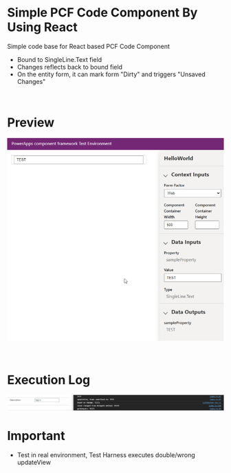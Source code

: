 # Simple PCF Code Component By Using React

Simple code base for React based PCF Code Component

- Bound to SingleLine.Text field
- Changes reflects back to bound field
- On the entity form, it can mark form "Dirty" and triggers "Unsaved Changes"

<br>

# Preview

![Preview](Images/Preview.png)

<br>

# Execution Log

![Logs](Images/ExecutionOrder.png)

# Important

- Test in real environment, Test Harness executes double/wrong updateView
